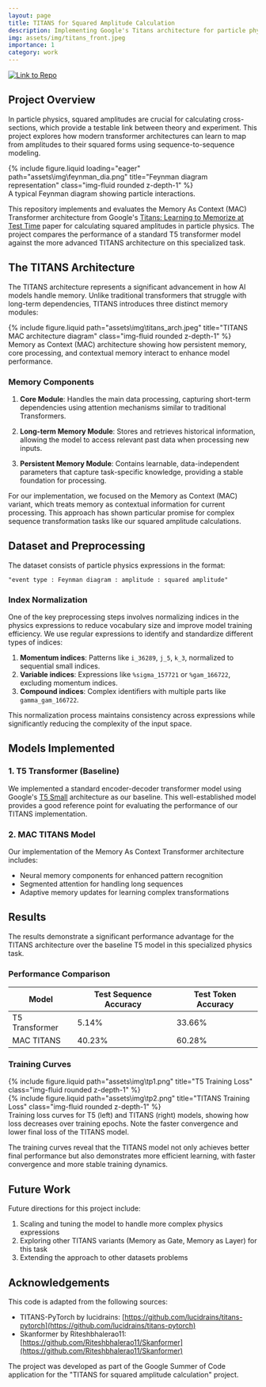 ```yaml
---
layout: page
title: TITANS for Squared Amplitude Calculation
description: Implementing Google's Titans architecture for particle physics calculations
img: assets/img/titans_front.jpeg
importance: 1
category: work
---
```

[![Link to Repo](https://gist.github.com/cxmeel/0dbc95191f239b631c3874f4ccf114e2/raw/github.svg)](https://github.com/Tej-55/TITANS-SqAmp-Calculation)

## Project Overview

In particle physics, squared amplitudes are crucial for calculating cross-sections, which provide a testable link between theory and experiment. This project explores how modern transformer architectures can learn to map from amplitudes to their squared forms using sequence-to-sequence modeling.
<div class="row">
    <div class="col-sm mt-3 mt-md-0">
        {% include figure.liquid loading="eager" path="assets\img\feynman_dia.png" title="Feynman diagram representation" class="img-fluid rounded z-depth-1" %}
    </div>
</div>
<div class="caption">
    A typical Feynman diagram showing particle interactions.
</div>

This repository implements and evaluates the Memory As Context (MAC) Transformer architecture from Google's [Titans: Learning to Memorize at Test Time](https://arxiv.org/pdf/2501.00663) paper for calculating squared amplitudes in particle physics. The project compares the performance of a standard T5 transformer model against the more advanced TITANS architecture on this specialized task.

## The TITANS Architecture

The TITANS architecture represents a significant advancement in how AI models handle memory. Unlike traditional transformers that struggle with long-term dependencies, TITANS introduces three distinct memory modules:

<div class="row">
    <div class="col-sm-8 mt-3 mt-md-0">
        {% include figure.liquid path="assets\img\titans_arch.jpeg" title="TITANS MAC architecture diagram" class="img-fluid rounded z-depth-1" %}
    </div>
</div>
<div class="caption">
    Memory as Context (MAC) architecture showing how persistent memory, core processing, and contextual memory interact to enhance model performance.
</div>

### Memory Components

1. **Core Module**: Handles the main data processing, capturing short-term dependencies using attention mechanisms similar to traditional Transformers.

2. **Long-term Memory Module**: Stores and retrieves historical information, allowing the model to access relevant past data when processing new inputs.

3. **Persistent Memory Module**: Contains learnable, data-independent parameters that capture task-specific knowledge, providing a stable foundation for processing.

For our implementation, we focused on the Memory as Context (MAC) variant, which treats memory as contextual information for current processing. This approach has shown particular promise for complex sequence transformation tasks like our squared amplitude calculations.

## Dataset and Preprocessing

The dataset consists of particle physics expressions in the format:
```
"event type : Feynman diagram : amplitude : squared amplitude"
```


### Index Normalization

One of the key preprocessing steps involves normalizing indices in the physics expressions to reduce vocabulary size and improve model training efficiency. We use regular expressions to identify and standardize different types of indices:

1. **Momentum indices**: Patterns like `i_36289`, `j_5`, `k_3`, normalized to sequential small indices.
2. **Variable indices**: Expressions like `%sigma_157721` or `%gam_166722`, excluding momentum indices.
3. **Compound indices**: Complex identifiers with multiple parts like `gamma_gam_166722`.

This normalization process maintains consistency across expressions while significantly reducing the complexity of the input space.

## Models Implemented

### 1. T5 Transformer (Baseline)

We implemented a standard encoder-decoder transformer model using Google's [T5 Small](https://huggingface.co/google-t5/t5-small) architecture as our baseline. This well-established model provides a good reference point for evaluating the performance of our TITANS implementation.

### 2. MAC TITANS Model

Our implementation of the Memory As Context Transformer architecture includes:
- Neural memory components for enhanced pattern recognition
- Segmented attention for handling long sequences
- Adaptive memory updates for learning complex transformations

## Results

The results demonstrate a significant performance advantage for the TITANS architecture over the baseline T5 model in this specialized physics task.

### Performance Comparison

| Model | Test Sequence Accuracy | Test Token Accuracy |
|-------|------------------------|---------------------|
| T5 Transformer | 5.14% | 33.66% |
| MAC TITANS | 40.23% | 60.28% |


### Training Curves

<div class="row">
    <div class="col-sm-6 mt-3 mt-md-0">
        {% include figure.liquid path="assets\img\tp1.png" title="T5 Training Loss" class="img-fluid rounded z-depth-1" %}
    </div>
    <div class="col-sm-6 mt-3 mt-md-0">
        {% include figure.liquid path="assets\img\tp2.png" title="TITANS Training Loss" class="img-fluid rounded z-depth-1" %}
    </div>
</div>
<div class="caption">
    Training loss curves for T5 (left) and TITANS (right) models, showing how loss decreases over training epochs. Note the faster convergence and lower final loss of the TITANS model.
</div>

The training curves reveal that the TITANS model not only achieves better final performance but also demonstrates more efficient learning, with faster convergence and more stable training dynamics.


## Future Work

Future directions for this project include:

1. Scaling and tuning the model to handle more complex physics expressions
2. Exploring other TITANS variants (Memory as Gate, Memory as Layer) for this task
3. Extending the approach to other datasets problems

## Acknowledgements

This code is adapted from the following sources:
- TITANS-PyTorch by lucidrains: [https://github.com/lucidrains/titans-pytorch](https://github.com/lucidrains/titans-pytorch)
- Skanformer by Riteshbhalerao11: [https://github.com/Riteshbhalerao11/Skanformer](https://github.com/Riteshbhalerao11/Skanformer)

The project was developed as part of the Google Summer of Code application for the "TITANS for squared amplitude calculation" project.